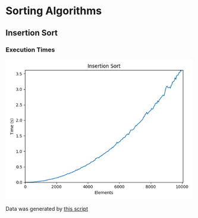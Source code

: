 # Sorting Algorithms

## Insertion Sort

### Execution Times
![Insertion sort](/plots/assets/insertion_sort.png)

Data was generated by [this script](/plots/insertion_sort_plot.py)
